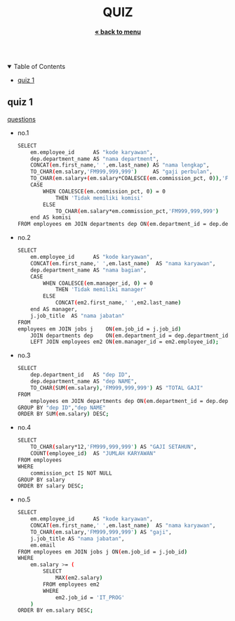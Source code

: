 
<p align="center">
    <h1 align="center">QUIZ</h1>
    <p align="center">
        <a href="../README.md"><strong>« back to menu</strong></a>
    </p>
    <br />
    <br />
</p>

<details open="open">
  <summary>Table of Contents</summary>
  <ul>
    <li><a href="#quiz-1">quiz 1</a></li>
  </ul>
</details>

## quiz 1
<a href="https://youtube.dimas-maryanto.com/posts/rdbms/postgresql/016-quis-section-2">questions</a>

* no.1 
    ```sh
    SELECT
        em.employee_id      AS "kode karyawan",
        dep.department_name AS "nama department",
        CONCAT(em.first_name,' ',em.last_name) AS "nama lengkap",
        TO_CHAR(em.salary,'FM999,999,999')     AS "gaji perbulan",
        TO_CHAR(em.salary+(em.salary*COALESCE(em.commission_pct, 0)),'FM999,999,999')  AS "gaji terima",
        CASE    
            WHEN COALESCE(em.commission_pct, 0) = 0 
                THEN 'Tidak memiliki komisi'
            ELSE
                TO_CHAR(em.salary*em.commission_pct,'FM999,999,999')
        end AS komisi
    FROM employees em JOIN departments dep ON(em.department_id = dep.department_id);
    ```

* no.2
    ```sh
    SELECT
        em.employee_id      AS "kode karyawan",
        CONCAT(em.first_name,' ',em.last_name)  AS "nama karyawan",
        dep.department_name AS "nama bagian",
        CASE    
            WHEN COALESCE(em.manager_id, 0) = 0 
                THEN 'Tidak memiliki manager'
            ELSE
                CONCAT(em2.first_name,' ',em2.last_name)
        end AS manager,
        j.job_title  AS "nama jabatan"
    FROM 
    employees em JOIN jobs j    ON(em.job_id = j.job_id)
        JOIN departments dep    ON(em.department_id = dep.department_id)
        LEFT JOIN employees em2 ON(em.manager_id = em2.employee_id);
    ```

* no.3
    ```sh
    SELECT
        dep.department_id   AS "dep ID",
        dep.department_name AS "dep NAME",
        TO_CHAR(SUM(em.salary),'FM999,999,999') AS "TOTAL GAJI"
    FROM 
        employees em JOIN departments dep ON(em.department_id = dep.department_id)
    GROUP BY "dep ID","dep NAME"
    ORDER BY SUM(em.salary) DESC;
    ```

* no.4
    ```sh
    SELECT
        TO_CHAR(salary*12,'FM999,999,999') AS "GAJI SETAHUN",
        COUNT(employee_id)  AS "JUMLAH KARYAWAN"
    FROM employees
    WHERE   
        commission_pct IS NOT NULL
    GROUP BY salary
    ORDER BY salary DESC;
    ```

* no.5
    ```sh
    SELECT
        em.employee_id      AS "kode karyawan",
        CONCAT(em.first_name,' ',em.last_name)  AS "nama karyawan",
        TO_CHAR(em.salary,'FM999,999,999') AS "gaji",
        j.job_title AS "nama jabatan",
        em.email
    FROM employees em JOIN jobs j ON(em.job_id = j.job_id)
    WHERE
        em.salary >= (
            SELECT 
                MAX(em2.salary) 
            FROM employees em2
            WHERE 
                em2.job_id = 'IT_PROG'
        )
    ORDER BY em.salary DESC;
    ```
<br>
